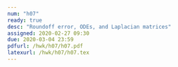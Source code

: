 ```yaml
---
num: "h07"
ready: true
desc: "Roundoff error, ODEs, and Laplacian matrices"
assigned: 2020-02-27 09:30
due: 2020-03-04 23:59
pdfurl: /hwk/h07/h07.pdf
latexurl: /hwk/h07/h07.tex
---
```

